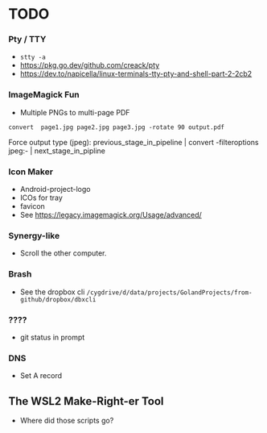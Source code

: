 # TODO


### Pty / TTY

* `stty -a`
* https://pkg.go.dev/github.com/creack/pty
* https://dev.to/napicella/linux-terminals-tty-pty-and-shell-part-2-2cb2

### ImageMagick Fun

* Multiple PNGs to multi-page PDF

```shell
convert  page1.jpg page2.jpg page3.jpg -rotate 90 output.pdf
```

Force output type (jpeg):
previous_stage_in_pipeline | convert -filteroptions jpeg:- | next_stage_in_pipline

### Icon Maker

* Android-project-logo
* ICOs for tray
* favicon
* See https://legacy.imagemagick.org/Usage/advanced/

### Synergy-like

* Scroll the other computer.

### Brash

* See the dropbox cli `/cygdrive/d/data/projects/GolandProjects/from-github/dropbox/dbxcli`

### ????

* git status in prompt

### DNS

* Set A record

## The WSL2 Make-Right-er Tool

* Where did those scripts go?


